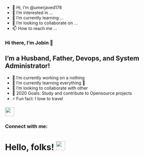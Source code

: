 - 👋 Hi, I’m @umerjaved178
- 👀 I’m interested in ...
- 🌱 I’m currently learning ...
- 💞️ I’m looking to collaborate on ...
- 📫 How to reach me ...

<!---
umerjaved178/umerjaved178 is a ✨ special ✨ repository because its `README.md` (this file) appears on your GitHub profile.
You can click the Preview link to take a look at your changes.
--->


### Hi there, I’m Jobin 👋
## I’m a Husband, Father, Devops, and System Administrator!
- 🔭 I’m currently working on a nothing
- 🌱 I’m currently learning everything 🤣
- 👯 I’m looking to collaborate with other
- 🥅 2020 Goals: Study and contribute to Opensource projects
- ⚡ Fun fact: I love to travel

<img src="https://raw.githubusercontent.com/<OWNER>/<OWNER>/master/<GIF_NAME>.gif" width="30px">

### Connect with me:
# Hello, folks! <img src="https://raw.githubusercontent.com/MartinHeinz/MartinHeinz/master/wave.gif" width="30px">

